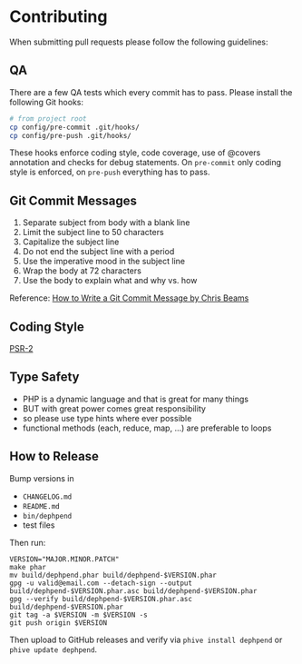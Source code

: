 # Contributing

When submitting pull requests please follow the following guidelines:

## QA

There are a few QA tests which every commit has to pass. Please install the following Git hooks:

```bash
# from project root
cp config/pre-commit .git/hooks/
cp config/pre-push .git/hooks/
```

These hooks enforce coding style, code coverage, use of @covers annotation and checks for debug statements. On `pre-commit` only coding style is enforced, on `pre-push` everything has to pass.

## Git Commit Messages

1. Separate subject from body with a blank line
2. Limit the subject line to 50 characters
3. Capitalize the subject line
4. Do not end the subject line with a period
5. Use the imperative mood in the subject line
6. Wrap the body at 72 characters
7. Use the body to explain what and why vs. how

Reference: [How to Write a Git Commit Message by Chris Beams](http://chris.beams.io/posts/git-commit/)

## Coding Style

[PSR-2](http://www.php-fig.org/psr/psr-2/)

## Type Safety

 - PHP is a dynamic language and that is great for many things
 - BUT with great power comes great responsibility
 - so please use type hints where ever possible 
 - functional methods (each, reduce, map, ...) are preferable to loops
 
## How to Release

Bump versions in
 - `CHANGELOG.md`
 - `README.md`
 - `bin/dephpend`
 - test files

Then run:
```
VERSION="MAJOR.MINOR.PATCH"
make phar
mv build/dephpend.phar build/dephpend-$VERSION.phar
gpg -u valid@email.com --detach-sign --output build/dephpend-$VERSION.phar.asc build/dephpend-$VERSION.phar
gpg --verify build/dephpend-$VERSION.phar.asc build/dephpend-$VERSION.phar
git tag -a $VERSION -m $VERSION -s
git push origin $VERSION
```

Then upload to GitHub releases and verify via `phive install dephpend` or `phive update dephpend`.
